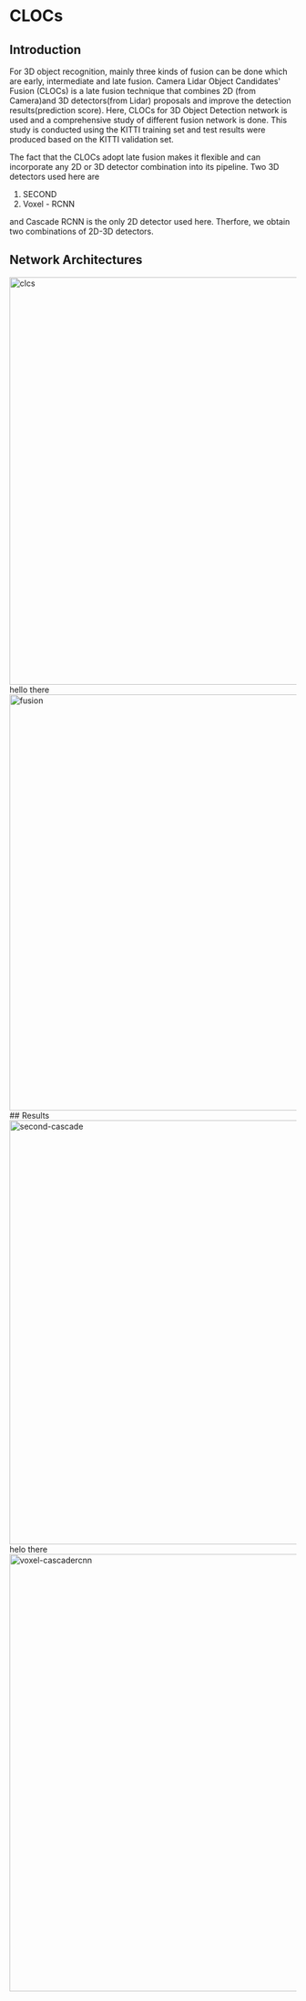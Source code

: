# CLOCs
## Introduction
For 3D object recognition, mainly three kinds of fusion can be done which are early, intermediate and late fusion.  Camera Lidar Object Candidates' Fusion (CLOCs) is a late fusion technique that combines 2D (from Camera)and 3D detectors(from Lidar) proposals and improve the detection results(prediction score). 
Here, CLOCs for 3D Object Detection network is used and a comprehensive study of different fusion network is done. This study is conducted using the KITTI training set and test results were produced based on the KITTI validation set.

The fact that the CLOCs adopt late fusion makes it flexible and can incorporate any 2D or 3D detector combination into its pipeline. Two 3D detectors used here are 
1. SECOND
2. Voxel - RCNN

and Cascade RCNN is the only 2D detector used here. Therfore, we obtain two combinations of 2D-3D detectors.  

## Network Architectures 
<img width="714" alt="clcs" src="https://github.com/Jigmiey/CLOCs/assets/48585119/c7b84e8e-e551-4492-99da-1528118bbc19">
hello there 
<img width="729" alt="fusion" src="https://github.com/Jigmiey/CLOCs/assets/48585119/c4873cac-f9e0-4589-8f67-eb9058a90ad8">
## Results
<img width="743" alt="second-cascade" src="https://github.com/Jigmiey/CLOCs/assets/48585119/e0903f01-a809-4093-9c48-d03d3cf8db00">
helo there
<img width="766" alt="voxel-cascadercnn" src="https://github.com/Jigmiey/CLOCs/assets/48585119/55bd8974-2ee1-43da-8414-38c187d4ecc7">


